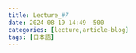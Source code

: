 ```yaml
---
title: Lecture_#7
date: 2024-08-19 14:49 -500
categories: [lecture,article-blog]
tags: [日本語]
---
```


<link href="https://fonts.googleapis.com/css2?family=Noto+Serif+JP:wght@200..900&display=swap" rel="stylesheet">
   <style>
        p {
            font-size: 1.4em;
        } 
        body {
            font-family: "Noto Serif JP";
          
        }
    </style>


# 姉の夫の弟さんに一目惚れ
*Cliquez sur les chiffres en bleues[^1] pour une explication.*

私はシングルマザーです。
先日、姉が<ruby>結婚<rt>けっこん</rt></ruby>**し**[^2]、<ruby>両家<rt>りょうけ</rt></ruby>**で**[^3]写真を撮りました。その時に来ていた姉の<ruby>旦那<rt>だんな</rt></ruby>の弟さんに<ruby>一目惚れ<rt>ひとめぼれ</rt></ruby>しました。

 一目惚れすること**なんて**[^4]今までなかった**し**[^5]、<ruby>一眼<rt>いちがん</rt></ruby>見た<ruby>瞬間<rt>しゅんかん</rt></ruby>、この人好きだとなりました。

 相手側のご家族も良い方で、**和気藹々と**[^7]**話が弾み**[^8]、幸せな時間でした。

こんなこと姉にも言**えない**[^9]。親に言ったら「バカじゃないのか！気持ち悪い」と言**われます**[^10]。
私はシングルマザーですし、その弟さんは私より四つ**も**[^11]年下です。<ruby>叶う<rt>かなう</rt></ruby>**わけがない**[^12]。

しかし、
<ruby>数日<rt>すうじつ</rt></ruby>経っ**ても**[^13]忘れ**られない**[^14]。
写真を見返す**たび**[^15]、この人だ、この人がいいなっ**て**[^16]思ってしまいます。

胸が苦しいです。

シングルマザーだけど、人生初めての一目惚れ。叶う**ことのない**[^17]、一目惚れ。

姉は内気な性格の**ため**[^18]、もう相手方の弟さんと会う機会はないと思います。

**どうしたら**[^19]、この苦しい恋を忘れられますか？

昨日 今日[きょう]
昨日　今日[きょう]

[^1]: Explication
[^2]: 'Forme en て soutenue' de する, équivaut à して
[^3]: Avec (toute la famille)
[^4]:(grammaire) Xなんて, 'une chose aussi bien/nul que X'
[^5]:(grammaire) Et en plus
[^6]: Et. C'est la forme en て de です
[^7]:(yojijukugo) une ambiance cordiale + le と adverbiale
[^8]:(exp.) la conversation est agréable
[^9]:(conjugaison) Forme potentiel négatif. « Ne pas pouvoir... ». Ici, « Ne pas pouvoir dire. »
[^10]:(conjugaison) Passif. Ici, « On m'a dit...»
[^11]:(particule) Ici, も insiste sur l'importance  subjective de ces 4 ans d'écart. « Il a QUATRE ANS de moins que moi, à me yeux c'est ENORME. »
[^12]:(grammaire) ça ne va certainement pas ~ ; Aucune chance que ~
[^13]:(grammaire) Bien que/Même si, « **bien que** plusieurs se soit écoulés. »
[^14]:(conjugaison) Forme potentiel négative. « Ne pas pouvoir... ». Ici, « Ne pas pouvoir oublier. »
[^15]:(grammaire) à chaque fois que
[^16]:(contraction) と de citation, « Je pense que 'この人がいいな' »
[^17]:(grammaire) équivaut à ことがない, jamais. 'ça ne va jamais se réaliser'
[^18]:(grammaire) parce que
[^19]:(expression) どうしたら ou どうすれば = « comment faire pour... »